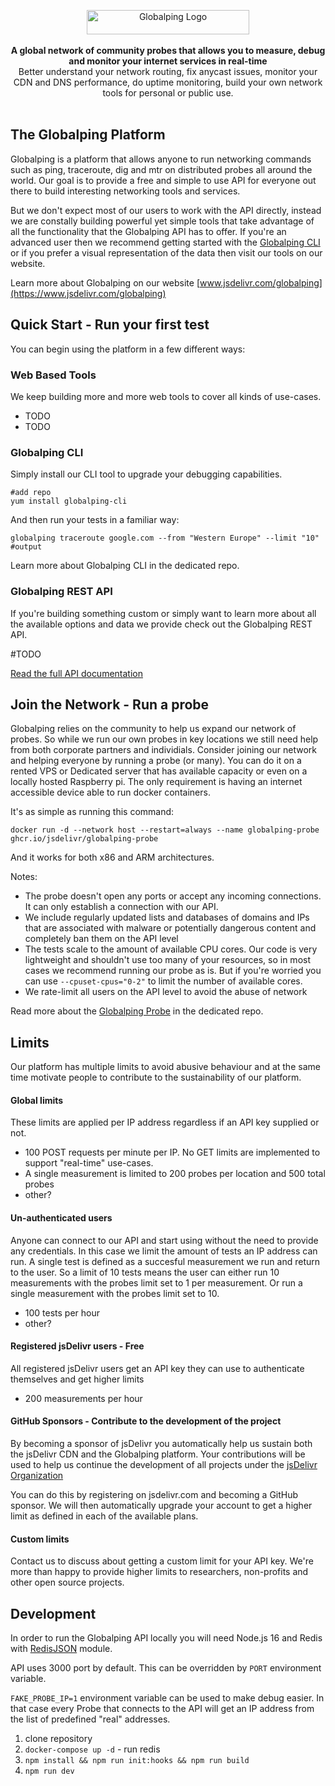 <p align="center">
    <a href="TODO" target="_blank"><img width="260" height="39" src="LOGO" alt="Globalping Logo"></a>
    <br />
    <br />
    <b>A global network of community probes that allows you to measure, debug and monitor your internet services in real-time</b>
    <br/>
       Better understand your network routing, fix anycast issues, monitor your CDN and DNS performance, do uptime monitoring, build your own network tools for personal or public use. 
    <br />
    <br />
</p>

## The Globalping Platform

Globalping is a platform that allows anyone to run networking commands such as ping, traceroute, dig and mtr on distributed probes all around the world. Our goal is to provide a free and simple to use API for everyone out there to build interesting networking tools and services. 

But we don't expect most of our users to work with the API directly, instead we are constally building powerful yet simple tools that take advantage of all the functionality that the Globalping API has to offer. If you're an advanced user then we recommend getting started with the [Globalping CLI](#globalping-cli) or if you prefer a visual representation of the data then visit our tools on our website.

Learn more about Globalping on our website [www.jsdelivr.com/globalping](https://www.jsdelivr.com/globalping)


## Quick Start - Run your first test

You can begin using the platform in a few different ways:

### Web Based Tools

We keep building more and more web tools to cover all kinds of use-cases.

* TODO
* TODO

### Globalping CLI

Simply install our CLI tool to upgrade your debugging capabilities.

```
#add repo
yum install globalping-cli
```

And then run your tests in a familiar way:

```
globalping traceroute google.com --from "Western Europe" --limit "10"
#output
```

Learn more about Globalping CLI in the dedicated repo.


### Globalping REST API

If you're building something custom  or simply want to learn more about all the available options and data we provide check out the Globalping REST API.

#TODO

[Read the full API documentation](docs)


## Join the Network - Run a probe

Globalping relies on the community to help us expand our network of probes. So while we run our own probes in key locations we still need help from both corporate partners and individials. Consider joining our network and helping everyone by running a probe (or many). 
You can do it on a rented VPS or Dedicated server that has available capacity or even on a locally hosted Raspberry pi. The only requirement is having an internet accessible device able to run docker containers.

It's as simple as running this command:

```
docker run -d --network host --restart=always --name globalping-probe ghcr.io/jsdelivr/globalping-probe
```
And it works for both x86 and ARM architectures. 

Notes:
- The probe doesn't open any ports or accept any incoming connections. It can only establish a connection with our API.
- We include regularly updated lists and databases of domains and IPs that are associated with malware or potentially dangerous content and completely ban them on the API  level
- The tests scale to the amount of available CPU cores. Our code is very lightweight and shouldn't use too many of your resources, so in most cases we recommend running our probe as is. But if you're worried you can use `--cpuset-cpus="0-2"` to limit the number of available cores.
- We rate-limit all users on the API level to avoid the abuse of network

Read more about the [Globalping Probe](https://github.com/jsdelivr/globalping-probe) in the dedicated repo.


## Limits

Our platform has multiple limits to avoid abusive behaviour and at the same time motivate people to contribute to the sustainability of our platform.

#### Global limits

These limits are applied per IP address regardless if an API key supplied or not.

- 100 POST requests per minute per IP. No GET limits are implemented to support "real-time" use-cases.
- A single measurement is limited to 200 probes per location and 500 total probes
- other?


#### Un-authenticated users

Anyone can connect to our API and start using without the need to provide any credentials.
In this case we limit the amount of tests an IP address can run. A single test is defined as a succesful measurement we run and return to the user.
So a limit of 10 tests means the user can either run 10 measurements with the probes limit set to 1 per measurement. Or run a single measurement with the probes limit set to 10.

- 100 tests per hour
- other?


#### Registered jsDelivr users - Free

All registered jsDelivr users get an API key they can use to authenticate themselves and get higher limits

- 200 measurements per hour
  

#### GitHub Sponsors - Contribute to the development of the project

By becoming a sponsor of jsDelivr you automatically help us sustain both the jsDelivr CDN and the Globalping platform.
Your contributions will be used to help us continue the development of all projects under the [jsDelivr Organization](https://github.com/jsdelivr)

You can do this by registering on jsdelivr.com and becoming a GitHub sponsor. 
We will then automatically upgrade your account to get a higher limit as defined in each of the available plans.


#### Custom limits

Contact us to discuss about getting a custom limit for your API key.
We're more than happy to provide higher limits to researchers, non-profits and other open source projects.



## Development

In order to run the Globalping API locally you will need Node.js 16 
and Redis with [RedisJSON](https://oss.redis.com/redisjson/) module.

API uses 3000 port by default. This can be overridden by `PORT` environment variable.

`FAKE_PROBE_IP=1` environment variable can be used to make debug easier. In that case every Probe 
that connects to the API will get an IP address from the list of predefined "real" addresses.

1. clone repository
2. `docker-compose up -d` - run redis
3. `npm install && npm run init:hooks && npm run build`
4. `npm run dev`
